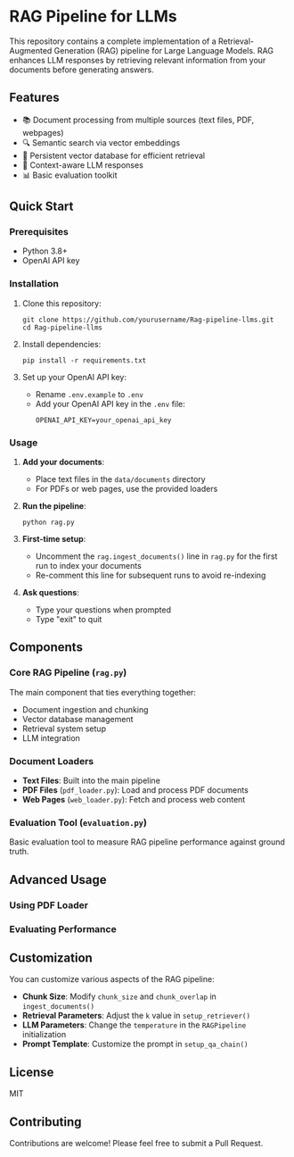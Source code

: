 # RAG Pipeline for LLMs

This repository contains a complete implementation of a Retrieval-Augmented Generation (RAG) pipeline for Large Language Models. RAG enhances LLM responses by retrieving relevant information from your documents before generating answers.

## Features

- 📚 Document processing from multiple sources (text files, PDF, webpages)
- 🔍 Semantic search via vector embeddings
- 💾 Persistent vector database for efficient retrieval
- 🧠 Context-aware LLM responses
- 📊 Basic evaluation toolkit

## Quick Start

### Prerequisites

- Python 3.8+
- OpenAI API key

### Installation

1. Clone this repository:

   ```
   git clone https://github.com/yourusername/Rag-pipeline-llms.git
   cd Rag-pipeline-llms
   ```

2. Install dependencies:

   ```
   pip install -r requirements.txt
   ```

3. Set up your OpenAI API key:
   - Rename `.env.example` to `.env`
   - Add your OpenAI API key in the `.env` file:
     ```
     OPENAI_API_KEY=your_openai_api_key
     ```

### Usage

1. **Add your documents**:

   - Place text files in the `data/documents` directory
   - For PDFs or web pages, use the provided loaders

2. **Run the pipeline**:

   ```
   python rag.py
   ```

3. **First-time setup**:

   - Uncomment the `rag.ingest_documents()` line in `rag.py` for the first run to index your documents
   - Re-comment this line for subsequent runs to avoid re-indexing

4. **Ask questions**:
   - Type your questions when prompted
   - Type "exit" to quit

## Components

### Core RAG Pipeline (`rag.py`)

The main component that ties everything together:

- Document ingestion and chunking
- Vector database management
- Retrieval system setup
- LLM integration

### Document Loaders

- **Text Files**: Built into the main pipeline
- **PDF Files** (`pdf_loader.py`): Load and process PDF documents
- **Web Pages** (`web_loader.py`): Fetch and process web content

### Evaluation Tool (`evaluation.py`)

Basic evaluation tool to measure RAG pipeline performance against ground truth.

## Advanced Usage

### Using PDF Loader

### Evaluating Performance

## Customization

You can customize various aspects of the RAG pipeline:

- **Chunk Size**: Modify `chunk_size` and `chunk_overlap` in `ingest_documents()`
- **Retrieval Parameters**: Adjust the `k` value in `setup_retriever()`
- **LLM Parameters**: Change the `temperature` in the `RAGPipeline` initialization
- **Prompt Template**: Customize the prompt in `setup_qa_chain()`

## License

MIT

## Contributing

Contributions are welcome! Please feel free to submit a Pull Request.
